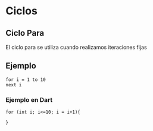 # Ciclos

## Ciclo Para
El ciclo para se utiliza cuando realizamos iteraciones fijas

## Ejemplo
```
for i = 1 to 10
next i
```

### Ejemplo en Dart
```
for (int i; i<=10; i = i+1){

}
```
